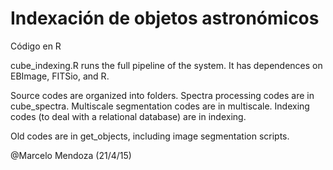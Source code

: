 Indexación de objetos astronómicos
==============

Código en R

cube_indexing.R runs the full pipeline of the system. 
It has dependences on EBImage, FITSio, and R. 

Source codes are organized into folders. 
Spectra processing codes are in cube_spectra.
Multiscale segmentation codes are in multiscale.
Indexing codes (to deal with a relational database) are in indexing.

Old codes are in get_objects, including image segmentation scripts.

@Marcelo Mendoza (21/4/15)
